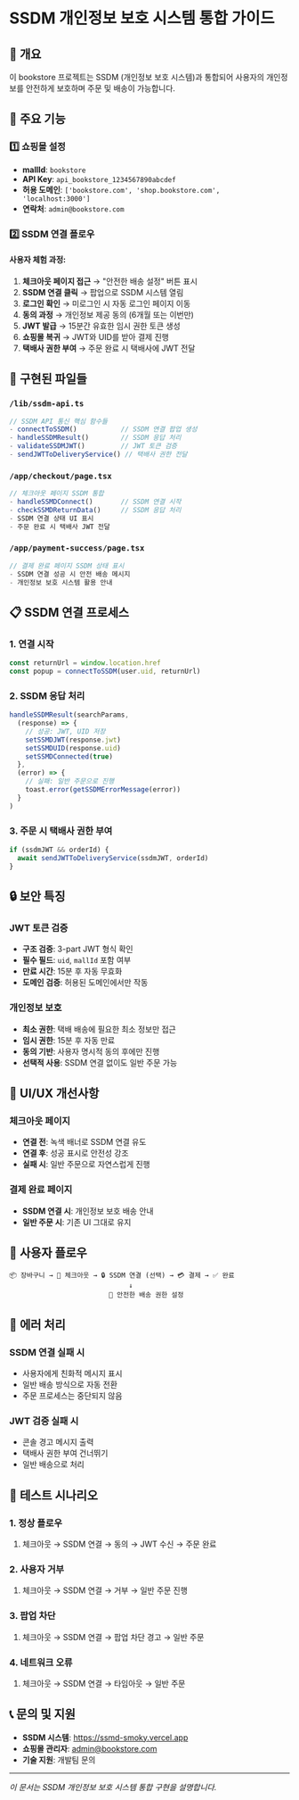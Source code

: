 # SSDM 개인정보 보호 시스템 통합 가이드

## 🎯 개요

이 bookstore 프로젝트는 SSDM (개인정보 보호 시스템)과 통합되어 사용자의 개인정보를 안전하게 보호하며 주문 및 배송이 가능합니다.

## 🚀 주요 기능

### 1️⃣ 쇼핑몰 설정
- **mallId**: `bookstore`
- **API Key**: `api_bookstore_1234567890abcdef`
- **허용 도메인**: `['bookstore.com', 'shop.bookstore.com', 'localhost:3000']`
- **연락처**: `admin@bookstore.com`

### 2️⃣ SSDM 연결 플로우

#### 사용자 체험 과정:
1. **체크아웃 페이지 접근** → "안전한 배송 설정" 버튼 표시
2. **SSDM 연결 클릭** → 팝업으로 SSDM 시스템 열림
3. **로그인 확인** → 미로그인 시 자동 로그인 페이지 이동
4. **동의 과정** → 개인정보 제공 동의 (6개월 또는 이번만)
5. **JWT 발급** → 15분간 유효한 임시 권한 토큰 생성
6. **쇼핑몰 복귀** → JWT와 UID를 받아 결제 진행
7. **택배사 권한 부여** → 주문 완료 시 택배사에 JWT 전달

## 🔧 구현된 파일들

### `/lib/ssdm-api.ts`
```typescript
// SSDM API 통신 핵심 함수들
- connectToSSDM()           // SSDM 연결 팝업 생성
- handleSSDMResult()        // SSDM 응답 처리
- validateSSDMJWT()         // JWT 토큰 검증
- sendJWTToDeliveryService() // 택배사 권한 전달
```

### `/app/checkout/page.tsx`
```typescript
// 체크아웃 페이지 SSDM 통합
- handleSSMDConnect()       // SSDM 연결 시작
- checkSSMDReturnData()     // SSDM 응답 처리
- SSDM 연결 상태 UI 표시
- 주문 완료 시 택배사 JWT 전달
```

### `/app/payment-success/page.tsx`
```typescript
// 결제 완료 페이지 SSDM 상태 표시
- SSDM 연결 성공 시 안전 배송 메시지
- 개인정보 보호 시스템 활용 안내
```

## 📋 SSDM 연결 프로세스

### 1. 연결 시작
```typescript
const returnUrl = window.location.href
const popup = connectToSSDM(user.uid, returnUrl)
```

### 2. SSDM 응답 처리
```typescript
handleSSDMResult(searchParams, 
  (response) => {
    // 성공: JWT, UID 저장
    setSSMDJWT(response.jwt)
    setSSMDUID(response.uid)
    setSSMDConnected(true)
  },
  (error) => {
    // 실패: 일반 주문으로 진행
    toast.error(getSSDMErrorMessage(error))
  }
)
```

### 3. 주문 시 택배사 권한 부여
```typescript
if (ssdmJWT && orderId) {
  await sendJWTToDeliveryService(ssdmJWT, orderId)
}
```

## 🔒 보안 특징

### JWT 토큰 검증
- **구조 검증**: 3-part JWT 형식 확인
- **필수 필드**: `uid`, `mallId` 포함 여부
- **만료 시간**: 15분 후 자동 무효화
- **도메인 검증**: 허용된 도메인에서만 작동

### 개인정보 보호
- **최소 권한**: 택배 배송에 필요한 최소 정보만 접근
- **임시 권한**: 15분 후 자동 만료
- **동의 기반**: 사용자 명시적 동의 후에만 진행
- **선택적 사용**: SSDM 연결 없이도 일반 주문 가능

## 🎨 UI/UX 개선사항

### 체크아웃 페이지
- **연결 전**: 녹색 배너로 SSDM 연결 유도
- **연결 후**: 성공 표시로 안전성 강조
- **실패 시**: 일반 주문으로 자연스럽게 진행

### 결제 완료 페이지
- **SSDM 연결 시**: 개인정보 보호 배송 안내
- **일반 주문 시**: 기존 UI 그대로 유지

## 📱 사용자 플로우

```
📦 장바구니 → 🛒 체크아웃 → 🔒 SSDM 연결 (선택) → 💳 결제 → ✅ 완료
                              ↓
                         🚚 안전한 배송 권한 설정
```

## 🔄 에러 처리

### SSDM 연결 실패 시
- 사용자에게 친화적 메시지 표시
- 일반 배송 방식으로 자동 전환
- 주문 프로세스는 중단되지 않음

### JWT 검증 실패 시
- 콘솔 경고 메시지 출력
- 택배사 권한 부여 건너뛰기
- 일반 배송으로 처리

## 🧪 테스트 시나리오

### 1. 정상 플로우
1. 체크아웃 → SSDM 연결 → 동의 → JWT 수신 → 주문 완료

### 2. 사용자 거부
1. 체크아웃 → SSDM 연결 → 거부 → 일반 주문 진행

### 3. 팝업 차단
1. 체크아웃 → SSDM 연결 → 팝업 차단 경고 → 일반 주문

### 4. 네트워크 오류
1. 체크아웃 → SSDM 연결 → 타임아웃 → 일반 주문

## 📞 문의 및 지원

- **SSDM 시스템**: https://ssmd-smoky.vercel.app
- **쇼핑몰 관리자**: admin@bookstore.com
- **기술 지원**: 개발팀 문의

---
*이 문서는 SSDM 개인정보 보호 시스템 통합 구현을 설명합니다.*



